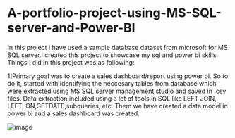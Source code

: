 # A-portfolio-project-using-MS-SQL-server-and-Power-BI
In this project i have used a sample database dataset from microsoft for MS SQL server.I created this project to showcase my sql and power bi skills.
Things I did in this project was as following:

1]Primary goal was to create a sales dashboard/report using power bi. So to do it, started with identifying the neccesary tables from database which were extracted using 
MS SQL server management studio and saved in .csv files. Data extraction included using a lot of tools in SQL like LEFT JOIN, LEFT, ON,GETDATE,subqueries, etc. Them we 
have created a data model in power bi and a sales dashboard was created.

![image](https://user-images.githubusercontent.com/66203620/192063358-5ef0ce0f-4bd9-4a5e-997b-07f483a7ff0e.png)

